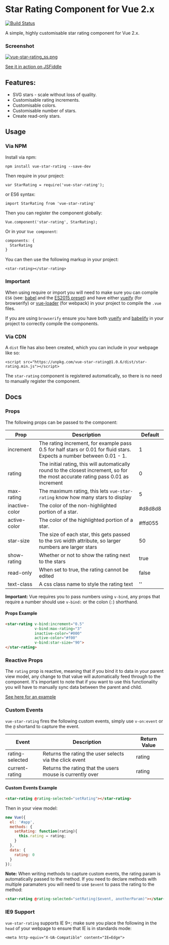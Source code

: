 # Star Rating Component for Vue 2.x

[![Build Status](https://travis-ci.org/craigh411/vue-star-rating.svg?branch=master)](https://travis-ci.org/craigh411/vue-star-rating)

A simple, highly customisable star rating component for Vue 2.x.

### Screenshot

[![vue-star-rating_ss.png](https://s28.postimg.org/hz3y0skot/vue_star_rating_ss.png)](https://postimg.org/image/4uydo3smx/)

[See it in action on JSFiddle](https://jsfiddle.net/craig_h_411/992o7cq5/)

## Features:

  - SVG stars - scale without loss of quality.
  - Customisable rating increments.
  - Customisable colors.
  - Customisable number of stars.
  - Create read-only stars.
 
## Usage

### Via NPM

Install via npm:

`npm install vue-star-rating --save-dev`

Then require in your project:

`var StarRating = require('vue-star-rating');`

or ES6 syntax:

`import StarRating from 'vue-star-rating'`

Then you can register the component globally:

`Vue.component('star-rating', StarRating);`

Or in your `Vue component`:

```javascript
components: {
  StarRating
}
```

You can then use the following markup in your project:

`<star-rating></star-rating>`

### Important

When using require or import you will need to make sure you can compile `ES6` (see: [babel](https://babeljs.io)  and the [ES2015 preset](https://babeljs.io/docs/plugins/preset-es2015/)) and have either [vueify](https://github.com/vuejs/vueify) (for browserify) or [vue-loader](https://github.com/vuejs/vue-loader) (for webpack) in your project to compile the `.vue` files.

If you are using `browserify` ensure you have both [vueify](https://github.com/vuejs/vueify) and [babelify](https://github.com/babel/babelify) in your project to correctly compile the components. 

### Via CDN

A `dist` file has also been created, which you can include in your webpage like so:

`<script src="https://unpkg.com/vue-star-rating@1.0.6/dist/star-rating.min.js"></script>`

The `star-rating` component is registered automatically, so there is no need to manually register the component.

## Docs

### Props

The following props can be passed to the component:

| Prop  | Description | Default |
| ------------- | ------------- |-------------|
| increment  |  The rating increment, for example pass 0.5 for half stars or 0.01 for fluid stars. Expects a number between 0.01 - 1. | 1
| rating  | The initial rating, this will automatically round to the closest increment, so for the most accurate rating pass 0.01 as increment  | 0 |
| max-rating  | The maximum rating, this lets `vue-star-rating` know how many stars to display | 5 |
| inactive-color  | The color of the non-highlighted portion of a star.  | #d8d8d8 |
| active-color  | The color of the highlighted portion of a star.  | #ffd055 |
| star-size  | The size of each star, this gets passed to the `SVG` width attribute, so  larger numbers are larger stars  | 50 |
| show-rating  | Whether or not to show the rating next to the stars  | true |
| read-only  | When set to true, the rating cannot be edited  | false |
| text-class  | A css class name to style the rating text | '' |

**Important:** Vue requires you to pass numbers using `v-bind`, any props that require a number should use `v-bind:` or the colon (`:`) shorthand.

#### Props Example

```HTML
<star-rating v-bind:increment="0.5" 
             v-bind:max-rating="3" 
             inactive-color="#000" 
             active-color="#f00" 
             v-bind:star-size="90">
</star-rating>
```

### Reactive Props

The `rating` prop is reactive, meaning that if you bind it to data in your parent view model, any change to that value will automatically feed through to the component. It's important to note that if you want to use this functionality you will have to manually sync data between the parent and child. 

[See here for an example](https://jsfiddle.net/craig_h_411/g8x3z5ps/)

### Custom Events

`vue-star-rating` fires the following custom events, simply use `v-on:event` or the `@` shortand to capture the event.

| Event  | Description | Return Value
| ------------- | ------------- |-----------|
| rating-selected  | Returns the rating the user selects via the click event |  rating
| current-rating  | Returns the rating that the users mouse is currently over  | rating


#### Custom Events Example

```HTML
<star-rating @rating-selected="setRating"></star-rating>
```

Then in your view model:

```javascript
new Vue({
  el: '#app',
  methods: {
    setRating: function(rating){
      this.rating = rating;
    }
  },
  data: {
    rating: 0
  }
});

```

**Note:** When writing methods to capture custom events, the rating param is automatically passed to the method. If you need to declare methods with multiple paramaters you will need to use `$event` to pass the rating to the method:

```HTML
<star-rating @rating-selected="setRating($event, anotherParam)"></star-rating>
```

### IE9 Support
  
  `vue-star-rating` supports IE 9+; make sure you place the following in the `head` of your webpage to ensure that IE is in standards mode:
  
`<meta http-equiv="X-UA-Compatible" content="IE=Edge">`
  
  